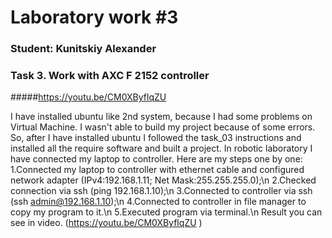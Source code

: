 # Laboratory work #3

### Student: Kunitskiy Alexander

### Task 3. Work with AXC F 2152 controller

#####https://youtu.be/CM0XByflqZU

I have installed ubuntu like 2nd system, because I had some problems on Virtual Machine. I wasn't able to build my project because of some errors.
So, after I have installed ubuntu I followed the task_03 instructions and installed all the require software and built a project.
In robotic laboratory I have connected my laptop to controller. Here are my steps one by one:
1.Connected my laptop to controller with ethernet cable and configured network adapter (IPv4:192.168.1.11; Net Mask:255.255.255.0);\n
2.Checked connection via ssh (ping 192.168.1.10);\n
3.Connected to controller via ssh (ssh admin@192.168.1.10);\n
4.Connected to controller in file manager to copy my program to it.\n
5.Executed program via terminal.\n
Result you can see in video. (https://youtu.be/CM0XByflqZU )